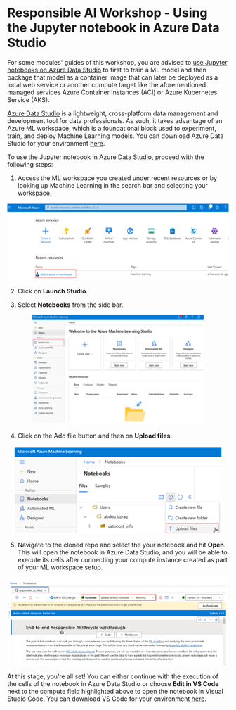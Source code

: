 # Responsible AI Workshop - Using the Jupyter notebook in Azure Data Studio 

For some modules' guides of this workshop, you are advised to [use Jupyter notebooks on Azure Data Studio](https://docs.microsoft.com/en-us/sql/azure-data-studio/notebooks/notebooks-guidance?view=sql-server-ver15) to first to train a ML model and then package that model as a container image that can later be deployed as a local web service or another compute target like the aforementioned managed services Azure Container Instances (ACI) or Azure Kubernetes Service (AKS). 

[Azure Data Studio](https://learn.microsoft.com/en-us/azure-data-studio/what-is-azure-data-studio) is a lightweight, cross-platform data management and development tool for data professionals. As such, it takes advantage of an Azure ML workspace, which is a foundational block used to experiment, train, and deploy Machine Learning models. You can download Azure Data Studio for your environment [here](https://learn.microsoft.com/en-us/azure-data-studio/download-azure-data-studio?tabs=win-install%2Cwin-user-install%2Credhat-install%2Cwindows-uninstall%2Credhat-uninstall).

To use the Jupyter notebook in Azure Data Studio, proceed with the following steps:

1. Access the ML workspace you created under recent resources or by looking up Machine Learning in the search bar and selecting your workspace. 

<div style="text-align: center;">
        <img src="Images/4.1.png" alt="Azure"  height="175">
</div>

2. Click on **Launch Studio**. 

3. Select **Notebooks** from the side bar.  

<div style="text-align: center;">
        <img src="Images/4.2.png" alt="Azure Machine Learning"  height="250">
</div>

4. Click on the Add file button and then on **Upload files**. 

 <div style="text-align: center;">
        <img src="Images/4.3.png" alt="Azure Machine Learning"  height="200">
</div>

5. Navigate to the cloned repo and select the your notebook and hit **Open**. This will open the notebook in Azure Data Studio, and you will be able to execute its cells after connecting your compute instance created as part of your ML workspace setup.  

 <div style="text-align: center;">
        <img src="Images/4.4.png" alt="Azure Machine Learning"  height="200">
</div>

At this stage, you’re all set! You can either continue with the execution of the cells of the notebook in Azure Data Studio or choose **Edit in VS Code** next to the compute field highlighted above to open the notebook in Visual Studio Code. You can download VS Code for your environment [here](https://code.visualstudio.com/).